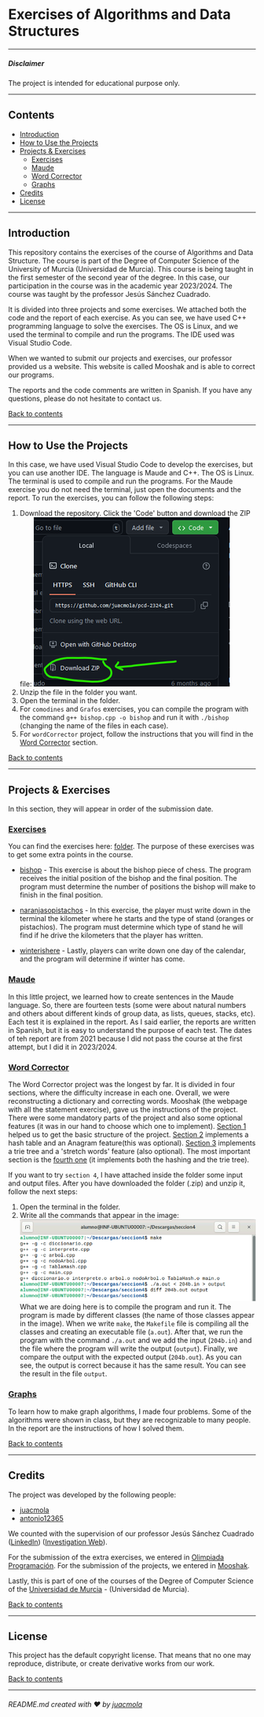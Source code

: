 # Exercises of Algorithms and Data Structures

---

##### Disclaimer

The project is intended for educational purpose only.

---

## Contents

- [Introduction](#introduction)
- [How to Use the Projects](#how-to-use-the-projects)
- [Projects \& Exercises](#projects--exercises)
  - [Exercises](#exercises)
  - [Maude](#maude)
  - [Word Corrector](#word-corrector)
  - [Graphs](#graphs)
- [Credits](#credits)
- [License](#license)

---

## Introduction

This repository contains the exercises of the course of Algorithms and Data Structure. The course is part of the Degree of Computer Science of the University of Murcia (Universidad de Murcia). This course is being taught in the first semester of the second year of the degree. In this case, our participation in the course was in the academic year 2023/2024. The course was taught by the professor Jesús Sánchez Cuadrado.

It is divided into three projects and some exercises. We attached both the code and the report of each exercise. As you can see, we have used C++ programming language to solve the exercises. The OS is Linux, and we used the terminal to compile and run the programs. The IDE used was Visual Studio Code.

When we wanted to submit our projects and exercises, our professor provided us a website. This website is called Mooshak and is able to correct our programs.

The reports and the code comments are written in Spanish. If you have any questions, please do not hesitate to contact us.

[Back to contents](#contents)

---

## How to Use the Projects

In this case, we have used Visual Studio Code to develop the exercises, but you can use another IDE. The language is Maude and C++. The OS is Linux. The terminal is used to compile and run the programs. For the Maude exercise you do not need the terminal, just open the documents and the report. To run the exercises, you can follow the following steps:

1. Download the repository. Click the 'Code' button and download the ZIP file:
![Download ZIP](./images/download.png)
2. Unzip the file in the folder you want.
3. Open the terminal in the folder.
4. For `comodines` and `Grafos` exercises, you can compile the program with the command `g++ bishop.cpp -o bishop` and run it with `./bishop` (changing the name of the files in each case).
5. For `wordCorrector` project, follow the instructions that you will find in the [Word Corrector](#word-corrector) section.

[Back to contents](#contents)

---

## Projects & Exercises

In this section, they will appear in order of the submission date.

### [Exercises](./Projects&Exercises/comodines)

You can find the exercises here: [folder](./Projects&Exercises/comodines). The purpose of these exercises was to get some extra points in the course.

- [bishop](./Projects&Exercises/comodines/bishop.cpp) - This exercise is about the bishop piece of chess. The program receives the initial position of the bishop and the final position. The program must determine the number of positions the bishop will make to finish in the final position.

- [naranjasopistachos](./Projects&Exercises/comodines/naranjasopistachos.cpp) - In this exercise, the player must write down in the terminal the kilometer where he starts and the type of stand (oranges or pistachios). The program must determine which type of stand he will find if he drive the kilometers that the player has written.

- [winterishere](./Projects&Exercises/comodines/winterishere.cpp) - Lastly, players can write down one day of the calendar, and the program will determine if winter has come.

### [Maude](./Projects&Exercises/MAUDE)

In this little project, we learned how to create sentences in the Maude language. So, there are fourteen tests (some were about natural numbers and others about different kinds of group data, as lists, queues, stacks, etc). Each test it is explained in the report. As I said earlier, the reports are written in Spanish, but it is easy to understand the purpose of each test.
The dates of teh report are from 2021 because I did not pass the course at the first attempt, but I did it in 2023/2024.

### [Word Corrector](./Projects&Exercises/wordCorrector)

The Word Corrector project was the longest by far. It is divided in four sections, where the difficulty increase in each one. Overall, we were reconstructing a dictionary and correcting words. Mooshak (the webpage with all the statement exercise), gave us the instructions of the project. There were some mandatory parts of the project and also some optional features (it was in our hand to choose which one to implement).
[Section 1](./Projects&Exercises/wordCorrector/Exercises/seccion1/) helped us to  get the basic structure of the project. [Section 2](./Projects&Exercises/wordCorrector/Exercises/seccion2/) implements a hash table and an Anagram feature(this was optional). [Section 3](./Projects&Exercises/wordCorrector/Exercises/seccion3/) implements a trie tree and a 'stretch words' feature (also optional). The most important section is the [fourth one](./Projects&Exercises/wordCorrector/Exercises/seccion4/) (it implements both the hashing and the trie tree).

If you want to try `section 4`, I have attached inside the folder some input and output files. After you have downloaded the folder (.zip) and unzip it, follow the next steps:

1. Open the terminal in the folder.
2. Write all the commands that appear in the image:
![terminal](./images/terminal.png)
What we are doing here is to compile the program and run it. The program is made by different classes (the name of those classes appear in the image). When we write `make`, the `Makefile` file is compiling all the classes and creating an executable file (`a.out`). After that, we run the program with the command `./a.out` and we add the input (`204b.in`) and the file where the program will write the output (`output`). Finally, we compare the output with the expected output (`204b.out`). As you can see, the output is correct because it has the same result. You can see the result in the file `output`.

### [Graphs](./Projects&Exercises/Grafos)

To learn how to make graph algorithms, I made four problems. Some of the algorithms were shown in class, but they are recognizable to many people. In the report are the instructions of how I solved them.

[Back to contents](#contents)

---

## Credits

The project was developed by the following people:

- [juacmola](https://github.com/juacmola)
- [antonio12365](https://github.com/antonio12365)

We counted with the supervision of our professor Jesús Sánchez Cuadrado ([LinkedIn](https://www.linkedin.com/in/jes%C3%BAs-s%C3%A1nchez-cuadrado-57ba355/?originalSubdomain=es)) ([Investigation Web](https://portalinvestigacion.um.es/investigadores/331792/detalle)).

For the submission of the extra exercises, we entered in [Olimpiada Programación](https://onlinejudge.inf.um.es/~mooshak/cgi-bin/execute/4297441176277325?config+language+es).
For the submission of the projects, we entered in [Mooshak](https://mooshak.inf.um.es/~mooshak/cgi-bin/execute/78515964037979?config+language+es).

Lastly, this is part of one of the courses of the Degree of Computer Science of the [Universidad de Murcia](https://www.um.es/web/estudios/grados/informatica) - (Universidad de Murcia).

[Back to contents](#contents)

---

## License

This project has the default copyright license. That means that no one may reproduce, distribute, or create derivative works from our work.

[Back to contents](#contents)

---

###### README.md created with ❤️ by [juacmola](https://github.com/juacmola)
